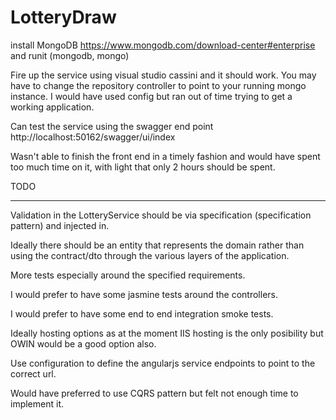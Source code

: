# LotteryDraw

install MongoDB https://www.mongodb.com/download-center#enterprise and runit (mongodb, mongo)

Fire up the service using visual studio cassini and it should work. You may have to change the repository controller to point to your running mongo instance. I would have used config but ran out of time trying to get a working application. 

Can test the service using the swagger end point
http://localhost:50162/swagger/ui/index

Wasn't able to finish the front end in a timely fashion and would have spent too much time on it, with light that only 2 hours should be spent.

TODO
****

Validation in the LotteryService should be via specification (specification pattern) and injected in.

Ideally there should be an entity that represents the domain rather than using the contract/dto through the various layers of the application.

More tests especially around the specified requirements.

I would prefer to have some jasmine tests around the controllers.

I would prefer to have some end to end integration smoke tests. 

Ideally hosting options as at the moment IIS hosting is the only posibility but OWIN would be a good option also.

Use configuration to define the angularjs service endpoints to point to the correct url.

Would have preferred to use CQRS pattern but felt not enough time to implement it.





